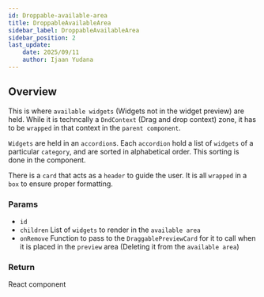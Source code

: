 ```yaml
---
id: Droppable-available-area
title: DroppableAvailableArea
sidebar_label: DroppableAvailableArea
sidebar_position: 2
last_update:
    date: 2025/09/11
    author: Ijaan Yudana
---
```


## Overview

This is where `available widgets` (Widgets not in the widget preview) are held. While it is techncally a `DndContext` (Drag and drop context) zone, it has to be `wrapped` in that context in the `parent component`.

`Widgets` are held in an `accordion`s. Each `accordion` hold a list of `widgets` of a particular `category`, and are sorted in alphabetical order. This sorting is done in the component.

There is a `card` that acts as a `header` to guide the user. It is all `wrapped` in a `box` to ensure proper formatting.

### Params
- `id` 
- `children` List of `widgets` to render in the `available area`
- `onRemove` Function to pass to the `DraggablePreviewCard` for it to call when it is placed in the `preview` area (Deleting it from the `available area`)

### Return
React component